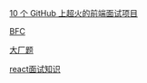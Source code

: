 

[10 个 GitHub 上超火的前端面试项目](https://juejin.cn/post/6895752757534261256)

[BFC](https://zhuanlan.zhihu.com/p/25321647)

[大厂题](https://q.shanyue.tech/fe/)

[react面试知识](https://juejin.cn/post/6844904093492707336#heading-44)
